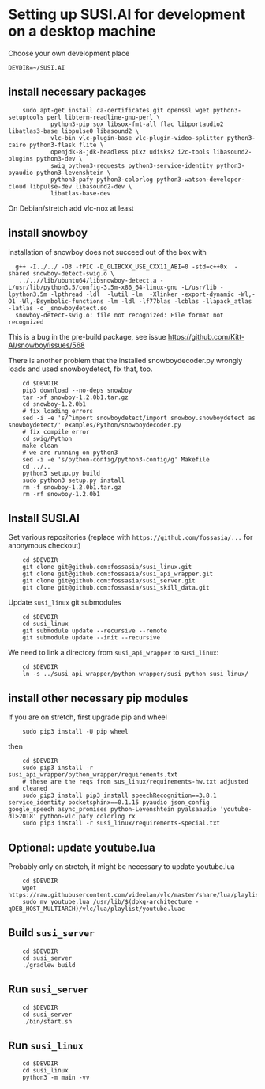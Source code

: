 
Setting up SUSI.AI for development on a desktop machine
=======================================================

Choose your own development place
```
DEVDIR=~/SUSI.AI
```

install necessary packages
--------------------------

```
	sudo apt-get install ca-certificates git openssl wget python3-setuptools perl libterm-readline-gnu-perl \
			python3-pip sox libsox-fmt-all flac libportaudio2 libatlas3-base libpulse0 libasound2 \
			vlc-bin vlc-plugin-base vlc-plugin-video-splitter python3-cairo python3-flask flite \
			openjdk-8-jdk-headless pixz udisks2 i2c-tools libasound2-plugins python3-dev \
			swig python3-requests python3-service-identity python3-pyaudio python3-levenshtein \
			python3-pafy python3-colorlog python3-watson-developer-cloud libpulse-dev libasound2-dev \
			libatlas-base-dev
```

On Debian/stretch add vlc-nox at least


install snowboy
---------------

installation of snowboy does not succeed out of the box with
```
  g++ -I../../ -O3 -fPIC -D_GLIBCXX_USE_CXX11_ABI=0 -std=c++0x  -shared snowboy-detect-swig.o \
   ../..//lib/ubuntu64/libsnowboy-detect.a -L/usr/lib/python3.5/config-3.5m-x86_64-linux-gnu -L/usr/lib -lpython3.5m -lpthread -ldl  -lutil -lm  -Xlinker -export-dynamic -Wl,-O1 -Wl,-Bsymbolic-functions -lm -ldl -lf77blas -lcblas -llapack_atlas -latlas -o _snowboydetect.so
  snowboy-detect-swig.o: file not recognized: File format not recognized
```
This is a bug in the pre-build package, see issue https://github.com/Kitt-AI/snowboy/issues/568

There is another problem that the installed snowboydecoder.py wrongly loads
and used snowboydetect, fix that, too.

```
	cd $DEVDIR
	pip3 download --no-deps snowboy
	tar -xf snowboy-1.2.0b1.tar.gz
	cd snowboy-1.2.0b1
	# fix loading errors
	sed -i -e 's/^import snowboydetect/import snowboy.snowboydetect as snowboydetect/' examples/Python/snowboydecoder.py
	# fix compile error
	cd swig/Python
	make clean
	# we are running on python3
	sed -i -e 's/python-config/python3-config/g' Makefile
	cd ../..
	python3 setup.py build
	sudo python3 setup.py install
	rm -f snowboy-1.2.0b1.tar.gz
	rm -rf snowboy-1.2.0b1
```


Install SUSI.AI
---------------

Get various repositories (replace with `https://github.com/fossasia/...` for anonymous checkout)
```
	cd $DEVDIR
	git clone git@github.com:fossasia/susi_linux.git
	git clone git@github.com:fossasia/susi_api_wrapper.git
	git clone git@github.com:fossasia/susi_server.git
	git clone git@github.com:fossasia/susi_skill_data.git
```

Update `susi_linux` git submodules
```
	cd $DEVDIR
	cd susi_linux
	git submodule update --recursive --remote
	git submodule update --init --recursive
```

We need to link a directory from `susi_api_wrapper` to `susi_linux`:
```
	cd $DEVDIR
	ln -s ../susi_api_wrapper/python_wrapper/susi_python susi_linux/
```

install other necessary pip modules
-----------------------------------
If you are on stretch, first upgrade pip and wheel
```
	sudo pip3 install -U pip wheel
```

then
```
	cd $DEVDIR
	sudo pip3 install -r susi_api_wrapper/python_wrapper/requirements.txt
	# these are the reqs from sus_linux/requirements-hw.txt adjusted and cleaned
	sudo pip3 install pip3 install speechRecognition==3.8.1 service_identity pocketsphinx==0.1.15 pyaudio json_config google_speech async_promises python-Levenshtein pyalsaaudio 'youtube-dl>2018' python-vlc pafy colorlog rx
	sudo pip3 install -r susi_linux/requirements-special.txt
```


Optional: update youtube.lua
----------------------------
Probably only on stretch, it might be necessary to update youtube.lua
```
	cd $DEVDIR
	wget https://raw.githubusercontent.com/videolan/vlc/master/share/lua/playlist/youtube.lua
	sudo mv youtube.lua /usr/lib/$(dpkg-architecture -qDEB_HOST_MULTIARCH)/vlc/lua/playlist/youtube.luac
```


Build `susi_server`
-------------------
```
	cd $DEVDIR
	cd susi_server
	./gradlew build
```

Run `susi_server`
-----------------
```
	cd $DEVDIR
	cd susi_server
	./bin/start.sh
```

Run `susi_linux`
----------------
```
	cd $DEVDIR
	cd susi_linux
	python3 -m main -vv
```


